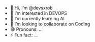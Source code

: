 - 👋 Hi, I’m @devsxrob
- 👀 I’m interested in DEVOPS
- 🌱 I’m currently learning AI
- 💞️ I’m looking to collaborate on Coding
- 😄 Pronouns: ...
- ⚡ Fun fact: ...

<!---
devsxrob/devsxrob is a ✨ special ✨ repository because its `README.md` (this file) appears on your GitHub profile.
You can click the Preview link to take a look at your changes.
--->

